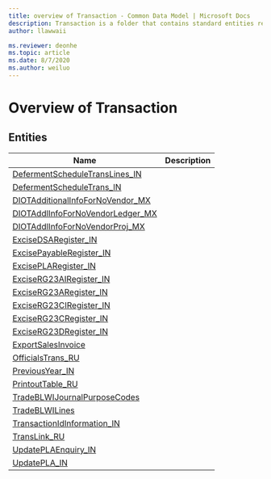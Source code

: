 ```yaml
---
title: overview of Transaction - Common Data Model | Microsoft Docs
description: Transaction is a folder that contains standard entities related to the Common Data Model.
author: llawwaii

ms.reviewer: deonhe
ms.topic: article
ms.date: 8/7/2020
ms.author: weiluo
---
```


# Overview of Transaction


## Entities

|Name|Description|
|---|---|
|[DefermentScheduleTransLines_IN](DefermentScheduleTransLines_IN.md)||
|[DefermentScheduleTrans_IN](DefermentScheduleTrans_IN.md)||
|[DIOTAdditionalInfoForNoVendor_MX](DIOTAdditionalInfoForNoVendor_MX.md)||
|[DIOTAddlInfoForNoVendorLedger_MX](DIOTAddlInfoForNoVendorLedger_MX.md)||
|[DIOTAddlInfoForNoVendorProj_MX](DIOTAddlInfoForNoVendorProj_MX.md)||
|[ExciseDSARegister_IN](ExciseDSARegister_IN.md)||
|[ExcisePayableRegister_IN](ExcisePayableRegister_IN.md)||
|[ExcisePLARegister_IN](ExcisePLARegister_IN.md)||
|[ExciseRG23AIRegister_IN](ExciseRG23AIRegister_IN.md)||
|[ExciseRG23ARegister_IN](ExciseRG23ARegister_IN.md)||
|[ExciseRG23CIRegister_IN](ExciseRG23CIRegister_IN.md)||
|[ExciseRG23CRegister_IN](ExciseRG23CRegister_IN.md)||
|[ExciseRG23DRegister_IN](ExciseRG23DRegister_IN.md)||
|[ExportSalesInvoice](ExportSalesInvoice.md)||
|[OfficialsTrans_RU](OfficialsTrans_RU.md)||
|[PreviousYear_IN](PreviousYear_IN.md)||
|[PrintoutTable_RU](PrintoutTable_RU.md)||
|[TradeBLWIJournalPurposeCodes](TradeBLWIJournalPurposeCodes.md)||
|[TradeBLWILines](TradeBLWILines.md)||
|[TransactionIdInformation_IN](TransactionIdInformation_IN.md)||
|[TransLink_RU](TransLink_RU.md)||
|[UpdatePLAEnquiry_IN](UpdatePLAEnquiry_IN.md)||
|[UpdatePLA_IN](UpdatePLA_IN.md)||
